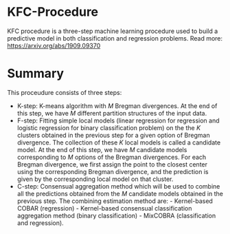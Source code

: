 # KFC-Procedure
KFC procedure is a three-step machine learning procedure used to build a predictive model in both classification and regression problems.
Read more: https://arxiv.org/abs/1909.09370

# Summary
This proceudure consists of three steps:
- K-step: K-means algorithm with $M$ Bregman divergences. At the end of this step, we have $M$ different partition structures of the input data.
- F-step: Fitting simple local models (linear regression for regression and logistic regression for binary classification problem) on the the $K$ clusters obtained in the previous step for a given option of Bregman divergence. The collection of these $K$ local models is called a candidate model. At the end of this step, we have $M$ candidate models corresponding to $M$ options of the Bregman divergences. For each Bregman divergence, we first assign the point to the closest center using the corresponding Bregman divergence, and the prediction is given by the corresponding local model on that cluster.
- C-step: Consensual aggregation method which will be used to combine all the predictions obtained from the $M$ candidate models obtained in the previous step. The combining estimation method are:
          - Kernel-based COBAR (regression)
          - Kernel-based consensual classification aggregation method (binary classification)
          - MixCOBRA (classification and regression).
